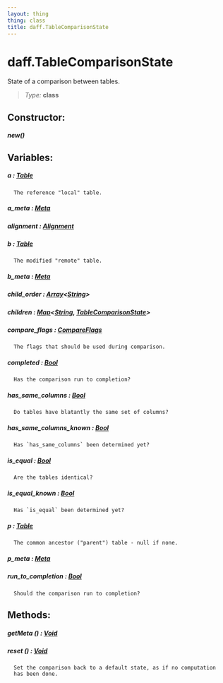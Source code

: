 ```yaml
---
layout: thing
thing: class
title: daff.TableComparisonState
---
```

# daff.TableComparisonState


  State of a comparison between tables.




> *Type:* **class**



## Constructor:

##### **new**()



## Variables:

#####  **a**  : <a href="../coopy/Table.html" class="type">Table</a>


      The reference "local" table.




#####  **a_meta**  : <a href="../coopy/Meta.html" class="type">Meta</a>



#####  **alignment**  : <a href="../coopy/Alignment.html" class="type">Alignment</a>



#####  **b**  : <a href="../coopy/Table.html" class="type">Table</a>


      The modified "remote" table.




#####  **b_meta**  : <a href="../coopy/Meta.html" class="type">Meta</a>



#####  **child_order**  : <a href="../Array.html" class="type">Array</a>&lt;<a href="../String.html" class="type">String</a>&gt;



#####  **children**  : <a href="../Map.html" class="type">Map</a>&lt;<a href="../String.html" class="type">String</a>, <a href="../coopy/TableComparisonState.html" class="type">TableComparisonState</a>&gt;



#####  **compare_flags**  : <a href="../coopy/CompareFlags.html" class="type">CompareFlags</a>


      The flags that should be used during comparison.




#####  **completed**  : <a href="../Bool.html" class="type">Bool</a>


      Has the comparison run to completion?




#####  **has_same_columns**  : <a href="../Bool.html" class="type">Bool</a>


      Do tables have blatantly the same set of columns?




#####  **has_same_columns_known**  : <a href="../Bool.html" class="type">Bool</a>


      Has `has_same_columns` been determined yet?




#####  **is_equal**  : <a href="../Bool.html" class="type">Bool</a>


      Are the tables identical?




#####  **is_equal_known**  : <a href="../Bool.html" class="type">Bool</a>


      Has `is_equal` been determined yet?




#####  **p**  : <a href="../coopy/Table.html" class="type">Table</a>


      The common ancestor ("parent") table - null if none.




#####  **p_meta**  : <a href="../coopy/Meta.html" class="type">Meta</a>



#####  **run_to_completion**  : <a href="../Bool.html" class="type">Bool</a>


      Should the comparison run to completion?




## Methods:


##### **getMeta** () : <a href="../Void.html" class="type">Void</a>




##### **reset** () : <a href="../Void.html" class="type">Void</a>


      Set the comparison back to a default state, as if no computation
      has been done.












